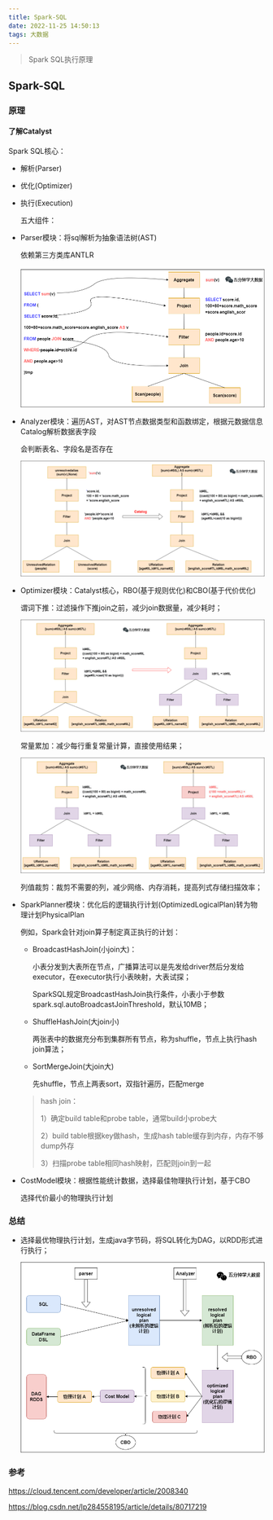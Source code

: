 ```yaml
---
title: Spark-SQL
date: 2022-11-25 14:50:13
tags: 大数据
---
```


> Spark SQL执行原理

<!-- more -->

## Spark-SQL

### 原理

#### 了解Catalyst

  Spark SQL核心：

* 解析(Parser)
* 优化(Optimizer)
* 执行(Execution)

  五大组件：

* Parser模块：将sql解析为抽象语法树(AST)

  依赖第三方类库ANTLR

  ![parser](./spark-sql/parser.png)

* Analyzer模块：遍历AST，对AST节点数据类型和函数绑定，根据元数据信息Catalog解析数据表字段

  会判断表名、字段名是否存在

  ![analyzer](./spark-sql/analyzer.png)

* Optimizer模块：Catalyst核心，RBO(基于规则优化)和CBO(基于代价优化)

  谓词下推：过滤操作下推join之前，减少join数据量，减少耗时；

  ![predicate-pushdown](./spark-sql/predicate_pushdown.png)

  常量累加：减少每行重复常量计算，直接使用结果；

  ![constant_fold](./spark-sql/constant_fold.png)

  列值裁剪：裁剪不需要的列，减少网络、内存消耗，提高列式存储扫描效率；

* SparkPlanner模块：优化后的逻辑执行计划(OptimizedLogicalPlan)转为物理计划PhysicalPlan

  例如，Spark会针对join算子制定真正执行的计划：

  * BroadcastHashJoin(小join大)：

    小表分发到大表所在节点，广播算法可以是先发给driver然后分发给executor，在executor执行小表映射，大表试探；

    SparkSQL规定BroadcastHashJoin执行条件，小表小于参数spark.sql.autoBroadcastJoinThreshold，默认10MB；

  * ShuffleHashJoin(大join小)

    两张表中的数据充分布到集群所有节点，称为shuffle，节点上执行hash join算法；

  * SortMergeJoin(大join大)

    先shuffle，节点上两表sort，双指针遍历，匹配merge

  > hash join：
  >
  > 1）确定build table和probe table，通常build小probe大
  >
  > 2）build table根据key做hash，生成hash table缓存到内存，内存不够dump外存
  >
  > 3）扫描probe table相同hash映射，匹配则join到一起 

* CostModel模块：根据性能统计数据，选择最佳物理执行计划，基于CBO

  选择代价最小的物理执行计划

### 总结

 * 选择最优物理执行计划，生成java字节码，将SQL转化为DAG，以RDD形式进行执行；

   ![summary](./spark-sql/summary.png)

### 参考

https://cloud.tencent.com/developer/article/2008340

https://blog.csdn.net/lp284558195/article/details/80717219
